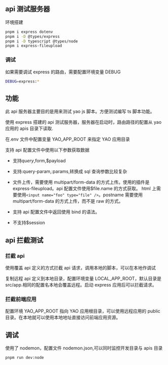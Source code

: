 ## api 测试服务器

环境搭建

```sh
pnpm i express dotenv
pnpm i -D @types/express
pnpm i -D typescript @types/node
pnpm i express-fileupload
```

### 调试

如果需要调试 express 的路由，需要配置环境变量 DEBUG

```sh
DEBUG=express:*
```

## 功能

此 api 服务器主要目的是用来测试 yao js 脚本。方便测试编写 ts 脚本功能。

使用 express 搭建的 api 测试服务器，服务器在启动时，路由路径的配置从 yao 应用的 apis 目录下读取.

在.env 文件中配置变量 YAO_APP_ROOT 来指定 YAO 应用目录

支持 api 配置文件中使用以下参数获取数据

- 支持$query,$form,$payload
- 支持:query-param,:params,转换成 sql 查询参数比较复杂
- 文件上传，需要使用 multipart/form-data 的方式上传。使用的插件是 express-fileupload。api 配置文件使用$file.name 的方式获取。 html 上需要使用`<input name="foo" type="file" />`。postname 需要使用 multipart/form-data 的方式上传，而不是 raw 的方式。
- 支持 api 配置文件中返回使用 bind 的语法。

- 不支持$session

## api 拦截测试

### 拦截 api

使用覆盖 api 定义的方式拦截 api 请求，调用本地的脚本，可以在本地作调试

复制远程 api 定义到本地目录，配置环境变量 LOCAL_APP_ROOT，默认目录是 src/app.相同的配置名本地会覆盖远程。启动 express 应用后可以拦截请求。

### 拦截前端应用

配置环境 YAO_APP_ROOT 指向 YAO 应用根目录，可以使用远程应用的 public 目录。在本地就可以使用本地地址直接访问前端应用资源。

## 调试

使用了 nodemon，配置文件 nodemon.json,可以同时监控开发目录与 apis 目录

```sh
pnpm run dev:node
```
